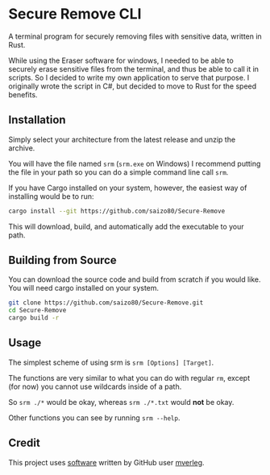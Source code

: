 # Secure Remove CLI

A terminal program for securely removing files with sensitive data, written in Rust.

While using the Eraser software for windows, I needed to be able to securely erase sensitive files
from the terminal, and thus be able to call it in scripts. So I decided to write
my own application to serve that purpose. I originally wrote the script in C#, but decided to move
to Rust for the speed benefits.

## Installation

Simply select your architecture from the latest release and unzip the archive.

You will have the file named `srm` (`srm.exe` on Windows) I recommend
putting the file in your path so you can do a simple command line call `srm`.

If you have Cargo installed on your system, however, the easiest way of installing
would be to run:

```bash
cargo install --git https://github.com/saizo80/Secure-Remove
```

This will download, build, and automatically add the executable to your path.

## Building from Source

You can download the source code and build from scratch if you would like. You will
need cargo installed on your system.

```bash
git clone https://github.com/saizo80/Secure-Remove.git
cd Secure-Remove
cargo build -r
```

## Usage

The simplest scheme of using srm is `srm [Options] [Target]`.

The functions are very similar to what you can do with regular `rm`, except (for now) you cannot use wildcards inside of a path.

So `srm ./*` would be okay, whereas `srm ./*.txt` would **not** be okay.

Other functions you can see by running `srm --help`.

## Credit

This project uses [software](https://github.com/mverleg/file_shred) written by GitHub user [mverleg](https://github.com/mverleg).
